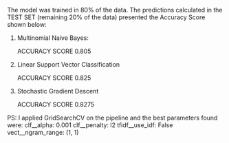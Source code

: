 The model was trained in 80% of the data.
The predictions calculated in the TEST SET (remaining 20% of the data) presented the Accuracy Score shown below:

1) Multinomial Naive Bayes:

    ACCURACY SCORE 0.805


2) Linear Support Vector Classification 

    ACCURACY SCORE 0.825


3) Stochastic Gradient Descent

    ACCURACY SCORE 0.8275


PS: I applied GridSearchCV on the pipeline and the best parameters found were:
    clf__alpha: 0.001
    clf__penalty: l2
    tfidf__use_idf: False
    vect__ngram_range: (1, 1)


